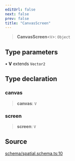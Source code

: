 ```yaml
---
editUrl: false
next: false
prev: false
title: "CanvasScreen"
---
```


> **CanvasScreen**\<`V`\>: `Object`

## Type parameters

• **V** extends `Vector2`

## Type declaration

### canvas

> **canvas**: `V`

### screen

> **screen**: `V`

## Source

[schema/spatial.schema.ts:10](https://github.com/nodenogg-in/alpha-p2p/blob/290bb7e02213a2b959571227ba7e64b04c8ddc90/packages/infinitykit/src/schema/spatial.schema.ts#L10)
